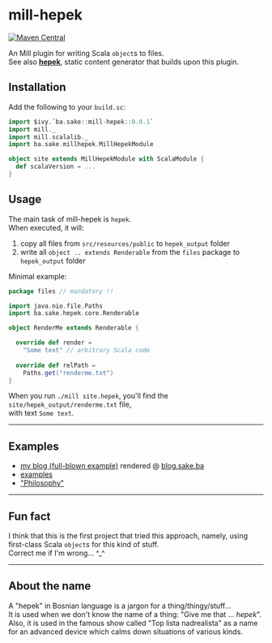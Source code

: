 # mill-hepek

[![Maven Central](https://maven-badges.herokuapp.com/maven-central/ba.sake/mill-hepek/badge.svg)](https://maven-badges.herokuapp.com/maven-central/ba.sake/mill-hepek)  

An Mill plugin for writing Scala `object`s to files.  
See also [**hepek**](https://github.com/sake92/hepek), static content generator that builds upon this plugin.



## Installation

Add the following to your `build.sc`:

```scala
import $ivy.`ba.sake::mill-hepek::0.0.1`
import mill._
import mill.scalalib._
import ba.sake.millhepek.MillHepekModule

object site extends MillHepekModule with ScalaModule {
  def scalaVersion = ...
}
```


## Usage

The main task of mill-hepek is `hepek`.  
When executed, it will:
1. copy all files from `src/resources/public` to `hepek_output` folder
1. write all `object .. extends Renderable` from the `files` package to `hepek_output` folder



Minimal example:

```scala
package files // mandatory !!

import java.nio.file.Paths
import ba.sake.hepek.core.Renderable

object RenderMe extends Renderable {

  override def render =
    "Some text" // arbitrary Scala code
  
  override def relPath = 
    Paths.get("renderme.txt")
}
```

When you run `./mill site.hepek`, you'll find the `site/hepek_output/renderme.txt` file,  
with text `Some text`.


---

## Examples
- [my blog (full-blown example)](https://github.com/sake92/sake-ba-source) rendered @ [blog.sake.ba](https://blog.sake.ba)
- [examples](https://github.com/sake92/hepek-examples)
- ["Philosophy"](https://dev.to/sake_92/render-static-site-from-scala-code)

---

## Fun fact
I think that this is the first project that tried this approach, namely, using first-class Scala `object`s for this kind of stuff.  
Correct me if I'm wrong... ^_^

---

## About the name

A "hepek" in Bosnian language is a jargon for a thing/thingy/stuff...  
It is used when we don't know the name of a thing: "Give me that ... *hepek*".  
Also, it is used in the famous show called "Top lista nadrealista" as a name for an advanced device which calms down situations of various kinds.  
